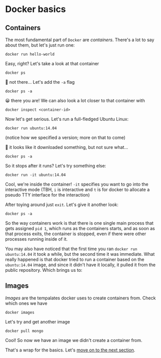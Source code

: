 # Docker basics

## Containers

The most fundamental part of `Docker` are *containers*. There's a lot to say about them, but let's just run one:

```
docker run hello-world
```

Easy, right? Let's take a look at that container

```
docker ps
```

🤔 not there... Let's add the `-a` flag

```
docker ps -a
```

😀 there you are! We can also look a lot closer to that container with

```
docker inspect <container-id>
```

Now let's get serious. Let's run a full-fledged Ubuntu Linux:

```
docker run ubuntu:14.04
```

(notice how we specified a version; more on that to come)

🤔 it looks like it downloaded something, but not sure what...

```
docker ps -a
```

So it stops after it runs? Let's try something else:

```
docker run -it ubuntu:14.04
```

Cool, we're inside the container! `-it` specifies you want to go into the interactive mode (TBH, `i` is interactive and `t` is for docker to allocate a pseudo TTY interface for the interaction)

After toying around just `exit`. Let's give it another look:

```
docker ps -a
```

So the way containers work is that there is one single main process that gets assigned `pid 1`, which runs as the containers starts, and as soon as that process exits, the container is stopped, even if there were other processes running inside of it.

You may also have noticed that the first time you ran `docker run ubuntu:14.04` it took a while, but the second time it was immediate. What really happened is that docker tried to run a container based on the `ubuntu:14.04` image, and since it didn't have it locally, it pulled it from the public repository. Which brings us to:

## Images

_Images_ are the tempalates docker uses to create containers from. Check which ones we have

```
docker images
```

Let's try and get another image

```
docker pull mongo
```

Cool! So now we have an image we didn't create a container from.

That's a wrap for the basics. Let's [move on to the next section](https://github.com/gvilarino/docker-workshop/tree/master/1-running-containers).
